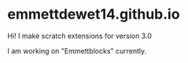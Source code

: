 # emmettdewet14.github.io

Hi! I make scratch extensions for version 3.0

I am working on "Emmettblocks" currently.
